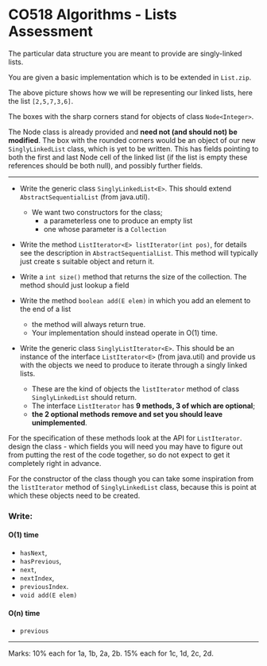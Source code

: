 
# CO518 Algorithms - Lists Assessment

The particular data structure you are meant to provide are singly-linked
lists. 

You are given a basic implementation which is to be extended in `List.zip`. 

The above picture shows how we will be representing our linked lists,
 here the list `[2,5,7,3,6]`.

The boxes with the sharp corners stand for objects of class `Node<Integer>`.

The Node class is already provided and **need not (and should not) be modified**.
The box with the rounded corners would be an object of our new
`SinglyLinkedList` class, which is yet to be written.
This has fields pointing to both the first and last Node cell of the
linked list (if the list is empty these references should be both null),
and possibly further fields.

---------------------------------------------------------------------

* Write the generic class `SinglyLinkedList<E>`. This should extend `AbstractSequentialList` (from java.util).  
     - We want two constructors for the class;
        + a parameterless one to produce an empty list
        + one whose parameter is a `Collection` 

* Write the method `ListIterator<E> listIterator(int pos)`, for details see
the description in `AbstractSequentialList`. This method will typically just
create s suitable object and return it.

* Write a `int size()` method that returns the size of the collection. The
method should just lookup a field 

* Write the method `boolean add(E elem)` in which you add an element to the end of a list 
    - the method will always return true. 
    - Your implementation should instead operate in O(1) time.

* Write the generic class `SinglyListIterator<E>`. This should be an instance of
the interface `ListIterator<E>` (from java.util) and provide us with the objects
we need to produce to iterate through a singly linked lists.  
    - These are the kind of objects the `listIterator` method of class `SinglyLinkedList` should
return. 
    - The interface `ListIterator` has **9 methods, 3 of which are optional**; 
    - **the 2 optional methods remove and set you should leave unimplemented**. 

For the specification of these methods look at the API for `ListIterator`.
design the class - which fields you will need you may have to figure out
from putting the rest of the code together, so do not expect to get it
completely right in advance. 

For the constructor of the class though you can take some inspiration from
the `listIterator` method of `SinglyLinkedList` class, because this is
point at which these objects need to be created.

### Write: 

#### O(1) time
- `hasNext`, 
- `hasPrevious`, 
- `next`, 
- `nextIndex`, 
- `previousIndex`. 
- `void add(E elem)`

#### O(n) time
- `previous`

----------------------------------------------------------------
Marks: 10% each for 1a, 1b, 2a, 2b. 15% each for 1c, 1d, 2c, 2d.
